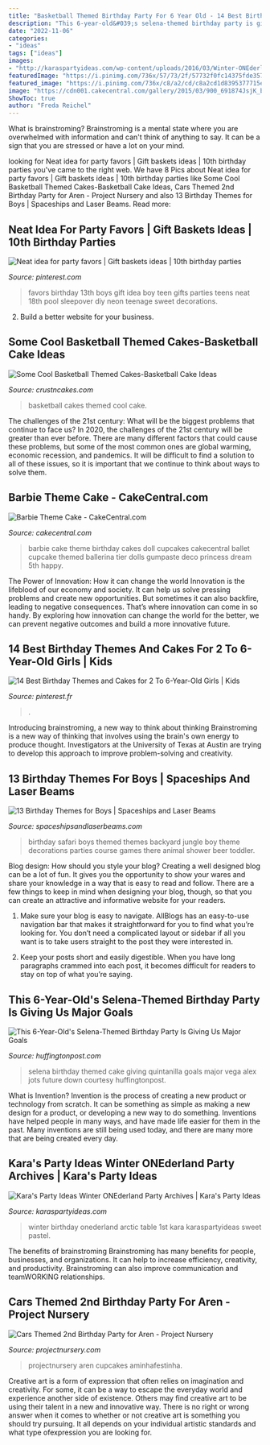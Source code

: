 ```yaml
---
title: "Basketball Themed Birthday Party For 6 Year Old - 14 Best Birthday Themes And Cakes For 2 To 6-year-old Girls"
description: "This 6-year-old&#039;s selena-themed birthday party is giving us major goals"
date: "2022-11-06"
categories:
- "ideas"
tags: ["ideas"]
images:
- "http://karaspartyideas.com/wp-content/uploads/2016/03/Winter-ONEderland-Birthday-Party-via-Karas-Party-Ideas-KarasPartyIdeas.com33.jpg"
featuredImage: "https://i.pinimg.com/736x/57/73/2f/57732f0fc14375fde35755d34e318d3d--birthday-gifts-th-birthday-party-favors.jpg?b=t"
featured_image: "https://i.pinimg.com/736x/c8/a2/cd/c8a2cd1d8395377715e7ce2c10454ec3.jpg"
image: "https://cdn001.cakecentral.com/gallery/2015/03/900_691874JsjK_barbie-theme-cake.jpg"
ShowToc: true
author: "Freda Reichel"
---
```



What is brainstroming? Brainstroming is a mental state where you are overwhelmed with information and can't think of anything to say. It can be a sign that you are stressed or have a lot on your mind.

	

		
looking for Neat idea for party favors | Gift baskets ideas | 10th birthday parties you've came to the right web. We have 8 Pics about Neat idea for party favors | Gift baskets ideas | 10th birthday parties like Some Cool Basketball Themed Cakes-Basketball Cake Ideas, Cars Themed 2nd Birthday Party for Aren - Project Nursery and also 13 Birthday Themes for Boys | Spaceships and Laser Beams. Read more:
		
    
## Neat Idea For Party Favors | Gift Baskets Ideas | 10th Birthday Parties

<img loading=lazy src="https://i.pinimg.com/736x/57/73/2f/57732f0fc14375fde35755d34e318d3d--birthday-gifts-th-birthday-party-favors.jpg?b=t" onerror="this.onerror=null;this.src='https://tse2.mm.bing.net/th?id=OIP.Q9B8ruD0X9VMcJpGdvdQxwHaJ4&amp;pid=15.1';" alt="Neat idea for party favors | Gift baskets ideas | 10th birthday parties">

_Source: pinterest.com_

>favors birthday 13th boys gift idea boy teen gifts parties teens neat 18th pool sleepover diy neon teenage sweet decorations. 

	

2. Build a better website for your business. 

    
## Some Cool Basketball Themed Cakes-Basketball Cake Ideas

<img loading=lazy src="http://www.crustncakes.com/blog/wp-content/uploads/2017/06/749ba12ab055968f6b018ffbe947413f-683x1024.jpg" onerror="this.onerror=null;this.src='https://tse3.mm.bing.net/th?id=OIP.E0XKL0jmQpFV5I3RoOjbBgHaLG&amp;pid=15.1';" alt="Some Cool Basketball Themed Cakes-Basketball Cake Ideas">

_Source: crustncakes.com_

>basketball cakes themed cool cake. 

	

The challenges of the 21st century: What will be the biggest problems that continue to face us?
In 2020, the challenges of the 21st century will be greater than ever before. There are many different factors that could cause these problems, but some of the most common ones are global warming, economic recession, and pandemics. It will be difficult to find a solution to all of these issues, so it is important that we continue to think about ways to solve them.

    
## Barbie Theme Cake - CakeCentral.com

<img loading=lazy src="https://cdn001.cakecentral.com/gallery/2015/03/900_691874JsjK_barbie-theme-cake.jpg" onerror="this.onerror=null;this.src='https://tse4.mm.bing.net/th?id=OIP.2khvDPMUzAv_JW7-V5GvmAHaJ7&amp;pid=15.1';" alt="Barbie Theme Cake - CakeCentral.com">

_Source: cakecentral.com_

>barbie cake theme birthday cakes doll cupcakes cakecentral ballet cupcake themed ballerina tier dolls gumpaste deco princess dream 5th happy. 

	

The Power of Innovation: How it can change the world
Innovation is the lifeblood of our economy and society. It can help us solve pressing problems and create new opportunities. But sometimes it can also backfire, leading to negative consequences. That’s where innovation can come in so handy. By exploring how innovation can change the world for the better, we can prevent negative outcomes and build a more innovative future.

    
## 14 Best Birthday Themes And Cakes For 2 To 6-Year-Old Girls | Kids

<img loading=lazy src="https://i.pinimg.com/736x/c8/a2/cd/c8a2cd1d8395377715e7ce2c10454ec3.jpg" onerror="this.onerror=null;this.src='https://tse3.mm.bing.net/th?id=OIP.mDiDH2uhy9h9rRFpyNFuHQHaLH&amp;pid=15.1';" alt="14 Best Birthday Themes and Cakes for 2 To 6-Year-Old Girls | Kids">

_Source: pinterest.fr_

>. 

	

Introducing brainstroming, a new way to think about thinking
Brainstroming is a new way of thinking that involves using the brain's own energy to produce thought. Investigators at the University of Texas at Austin are trying to develop this approach to improve problem-solving and creativity.

    
## 13 Birthday Themes For Boys | Spaceships And Laser Beams

<img loading=lazy src="http://spaceshipsandlaserbeams.com/wp-content/uploads/2016/05/7-boys-safari-themed-birthday-party-660x660.jpeg" onerror="this.onerror=null;this.src='https://tse1.mm.bing.net/th?id=OIP.5q9kuPOmI5jqddyQSl6PiQHaHa&amp;pid=15.1';" alt="13 Birthday Themes for Boys | Spaceships and Laser Beams">

_Source: spaceshipsandlaserbeams.com_

>birthday safari boys themed themes backyard jungle boy theme decorations parties course games there animal shower beer toddler. 

	

Blog design: How should you style your blog?
Creating a well designed blog can be a lot of fun. It gives you the opportunity to show your wares and share your knowledge in a way that is easy to read and follow. There are a few things to keep in mind when designing your blog, though, so that you can create an attractive and informative website for your readers.
1. Make sure your blog is easy to navigate. AllBlogs has an easy-to-use navigation bar that makes it straightforward for you to find what you’re looking for. You don’t need a complicated layout or sidebar if all you want is to take users straight to the post they were interested in.

2. Keep your posts short and easily digestible. When you have long paragraphs crammed into each post, it becomes difficult for readers to stay on top of what you’re saying.

    
## This 6-Year-Old&#039;s Selena-Themed Birthday Party Is Giving Us Major Goals

<img loading=lazy src="http://img.huffingtonpost.com/asset/scalefit_720_noupscale/58ab4dc3280000af8f99a0f8.jpeg" onerror="this.onerror=null;this.src='https://tse2.mm.bing.net/th?id=OIP.Yl03v13WB3KvoY9az7Y0YAHaNz&amp;pid=15.1';" alt="This 6-Year-Old&#039;s Selena-Themed Birthday Party Is Giving Us Major Goals">

_Source: huffingtonpost.com_

>selena birthday themed cake giving quintanilla goals major vega alex jots future down courtesy huffingtonpost. 

	

What is Invention?
Invention is the process of creating a new product or technology from scratch. It can be something as simple as making a new design for a product, or developing a new way to do something. Inventions have helped people in many ways, and have made life easier for them in the past. Many inventions are still being used today, and there are many more that are being created every day.

    
## Kara&#039;s Party Ideas Winter ONEderland Party Archives | Kara&#039;s Party Ideas

<img loading=lazy src="http://karaspartyideas.com/wp-content/uploads/2016/03/Winter-ONEderland-Birthday-Party-via-Karas-Party-Ideas-KarasPartyIdeas.com33.jpg" onerror="this.onerror=null;this.src='https://tse4.mm.bing.net/th?id=OIP.hLbh4sgZBmmr0pNRglLO8QHaDq&amp;pid=15.1';" alt="Kara&#039;s Party Ideas Winter ONEderland Party Archives | Kara&#039;s Party Ideas">

_Source: karaspartyideas.com_

>winter birthday onederland arctic table 1st kara karaspartyideas sweet pastel. 

	

The benefits of brainstroming
Brainstroming has many benefits for people, businesses, and organizations. It can help to increase efficiency, creativity, and productivity. Brainstroming can also improve communication and teamWORKING relationships.

    
## Cars Themed 2nd Birthday Party For Aren - Project Nursery

<img loading=lazy src="https://projectnursery.com/wp-content/uploads/2014/07/P1240908-682x1024.jpg" onerror="this.onerror=null;this.src='https://tse1.mm.bing.net/th?id=OIP.ZT-Mpl3l7CYMvkzhw6uusAHaLH&amp;pid=15.1';" alt="Cars Themed 2nd Birthday Party for Aren - Project Nursery">

_Source: projectnursery.com_

>projectnursery aren cupcakes aminhafestinha. 

	

Creative art is a form of expression that often relies on imagination and creativity. For some, it can be a way to escape the everyday world and experience another side of existence. Others may find creative art to be using their talent in a new and innovative way. There is no right or wrong answer when it comes to whether or not creative art is something you should try pursuing. It all depends on your individual artistic standards and what type ofexpression you are looking for.

